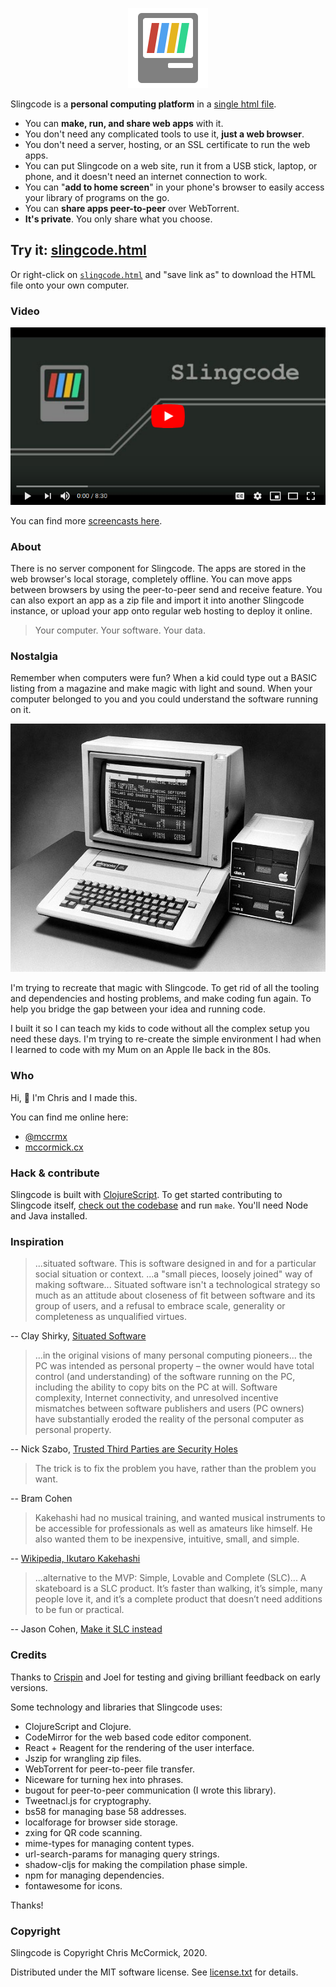 <p align="center" id="gh-logo"><img src="public/logo.svg?sanitize=true" alt="Slingcode logo"></p>

Slingcode is a **personal computing platform** in a [single html file](https://slingcode.net/slingcode.html).

* You can **make, run, and share web apps** with it.
* You don't need any complicated tools to use it, **just a web browser**.
* You don't need a server, hosting, or an SSL certificate to run the web apps.
* You can put Slingcode on a web site, run it from a USB stick, laptop, or phone, and it doesn't need an internet connection to work.
* You can "**add to home screen**" in your phone's browser to easily access your library of programs on the go.
* You can **share apps peer-to-peer** over WebTorrent.
* **It's private**. You only share what you choose.

## Try it: [slingcode.html](https://slingcode.net/slingcode.html)

Or right-click on [`slingcode.html`](https://slingcode.net/slingcode.html) and "save link as" to download the HTML file onto your own computer.

### Video

<p align="center" id="youtube"><a href="https://www.youtube.com/watch?v=0tONEHy-P7M&list=PL5dyN9XHelZO9_ZGTVHPInJH2_32bLQLd&index=1" target="_blank"><img src="public/img/youtube.png" alt="Slingcode video"></a></p>

You can find more [screencasts here](https://slingcode.net/screencasts.html).

### About

There is no server component for Slingcode. The apps are stored in the web browser's local storage, completely offline. You can move apps between browsers by using the peer-to-peer send and receive feature. You can also export an app as a zip file and import it into another Slingcode instance, or upload your app onto regular web hosting to deploy it online.

> Your computer. Your software. Your data.

### Nostalgia

Remember when computers were fun? When a kid could type out a BASIC listing from a magazine and make magic with light and sound. When your computer belonged to you and you could understand the software running on it.

![Apple IIe](./public/img/appleIIe.jpg)

I'm trying to recreate that magic with Slingcode. To get rid of all the tooling and dependencies and hosting problems, and make coding fun again. To help you bridge the gap between your idea and running code.

I built it so I can teach my kids to code without all the complex setup you need these days. I'm trying to re-create the simple environment I had when I learned to code with my Mum on an Apple IIe back in the 80s.

### Who

Hi, 👋 I'm Chris and I made this.

You can find me online here:

* [@mccrmx](https://twitter.com/mccrmx)
* [mccormick.cx](https://mccormick.cx/)

### Hack & contribute

Slingcode is built with [ClojureScript](https://clojurescript.org/). To get started contributing to Slingcode itself, [check out the codebase](https://github.com/chr15m/slingcode) and run `make`. You'll need Node and Java installed.

### Inspiration

> ...situated software. This is software designed in and for a particular social situation or context. ...a "small pieces, loosely joined" way of making software... Situated software isn't a technological strategy so much as an attitude about closeness of fit between software and its group of users, and a refusal to embrace scale, generality or completeness as unqualified virtues.

-- Clay Shirky, [Situated Software](https://web.archive.org/web/20040411202042/http://www.shirky.com/writings/situated_software.html)

> ...in the original visions of many personal computing pioneers... the PC was intended as personal property – the owner would have total control (and understanding) of the software running on the PC, including the ability to copy bits on the PC at will. Software complexity, Internet connectivity, and unresolved incentive mismatches between software publishers and users (PC owners) have substantially eroded the reality of the personal computer as personal property.

-- Nick Szabo, [Trusted Third Parties are Security Holes](https://nakamotoinstitute.org/trusted-third-parties/)

> The trick is to fix the problem you have, rather than the problem you want.

-- Bram Cohen

> Kakehashi had no musical training, and wanted musical instruments to be accessible for professionals as well as amateurs like himself. He also wanted them to be inexpensive, intuitive, small, and simple.

-- [Wikipedia, Ikutaro Kakehashi](https://en.wikipedia.org/wiki/Ikutaro_Kakehashi)

> ...alternative to the MVP: Simple, Lovable and Complete (SLC)... A skateboard is a SLC product. It’s faster than walking, it’s simple, many people love it, and it’s a complete product that doesn’t need additions to be fun or practical.

-- Jason Cohen, [Make it SLC instead](https://blog.asmartbear.com/slc.html)

### Credits

Thanks to [Crispin](https://twitter.com/epic_castle) and Joel for testing and giving brilliant feedback on early versions.

Some technology and libraries that Slingcode uses:

* ClojureScript and Clojure.
* CodeMirror for the web based code editor component.
* React + Reagent for the rendering of the user interface.
* Jszip for wrangling zip files.
* WebTorrent for peer-to-peer file transfer.
* Niceware for turning hex into phrases.
* bugout for peer-to-peer communication (I wrote this library).
* Tweetnacl.js for cryptography.
* bs58 for managing base 58 addresses.
* localforage for browser side storage.
* zxing for QR code scanning.
* mime-types for managing content types.
* url-search-params for managing query strings.
* shadow-cljs for making the compilation phase simple.
* npm for managing dependencies.
* fontawesome for icons.

Thanks!

### Copyright

Slingcode is Copyright Chris McCormick, 2020.

Distributed under the MIT software license. See [license.txt](./license.txt) for details.
